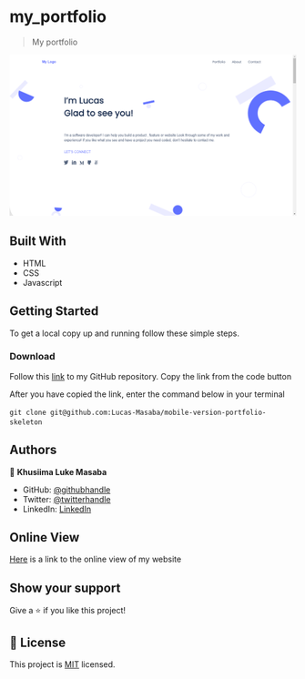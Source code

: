 # my_portfolio

> My portfolio

![screenshot](./pics/screenshot.png)




## Built With

- HTML
- CSS
- Javascript

## Getting Started


To get a local copy up and running follow these simple steps.

### Download 
 
Follow this [link](https://github.com/Lucas-Masaba/mobile-version-portfolio-skeleton.git) to my GitHub repository. Copy the link from the code button
 
After you have copied the link, enter the command below in your terminal
 
`git clone git@github.com:Lucas-Masaba/mobile-version-portfolio-skeleton`

## Authors

👤 **Khusiima Luke Masaba**

- GitHub: [@githubhandle](https://github.com/Lucas-Masaba)
- Twitter: [@twitterhandle](https://twitter.com/MasabaLuke)
- LinkedIn: [LinkedIn](https://linkedin.com/in/khusiima-luke-masaba-59060a121)

## Online View

[Here](https://lucas-masaba.github.io/my_portfolio/) is a link to the online view of my website

## Show your support

Give a ⭐️ if you like this project!

## 📝 License

This project is [MIT](./MIT.md) licensed.